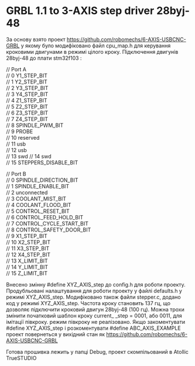 # GRBL 1.1 to 3-AXIS step driver 28byj-48
За основу взято проект https://github.com/robomechs/6-AXIS-USBCNC-GRBL у якому було модифіковано файл cpu_map.h для керування кроковими двигунами в режимі цілого кроку.
Підключення двигунів 28byj-48 до плати stm32f103 :

  //	Port A  
  //	0  Y1_STEP_BIT  
  //	1  Y2_STEP_BIT  
  //	2  Y3_STEP_BIT  
  //	3  Y4_STEP_BIT  
  //	4  Z1_STEP_BIT  
  //	5  Z2_STEP_BIT  
  //	6  Z3_STEP_BIT  
  //	7  Z4_STEP_BIT  
  //	8  SPINDLE_PWM_BIT  
  //	9  PROBE  
  //	10 reserved  
  //	11 usb  
  //	12 usb  
  //	13 swd 
  //	14 swd  
  //	15 STEPPERS_DISABLE_BIT  
  
  //	Port B  
  //	0  SPINDLE_DIRECTION_BIT  
  //	1  SPINDLE_ENABLE_BIT  
  //	2  unconnected  
  //	3  COOLANT_MIST_BIT  
  //	4  COOLANT_FLOOD_BIT  
  //	5  CONTROL_RESET_BIT  
  //	6  CONTROL_FEED_HOLD_BIT  
  //	7  CONTROL_CYCLE_START_BIT  
  //	8  CONTROL_SAFETY_DOOR_BIT  
  //	9  X1_STEP_BIT  
  //	10 X2_STEP_BIT  
  //	11 X3_STEP_BIT  
  //	12 X4_STEP_BIT  
  //	13 X_LIMIT_BIT  
  //	14 Y_LIMIT_BIT  
  //	15 Z_LIMIT_BIT  
  

  Внесено змінну #define XYZ_AXIS_step до config.h для роботи проекту.
   Продубльовані налаштування для роботи проекту у файлі defaults.h у режимі XYZ_AXIS_step.
   Модифіковано також файли stepper.c, додано код у режимі XYZ_AXIS_step.
   Частота кроку становить 137 гц, що дозволяє підключити кроковий двигун 28byj-48 (100 гц).
   Можна трохи змінити початковий шаблон кроку current_ _step = 0001, або 0011, для імітації півкроку.
   режим півкроку не реалізовано.
  Якщо закоментувати #define XYZ_AXIS_step і розкоментувати #define ABC_AXIS_EXAMPLE проект повернеться 
   у вихідний стан як https://github.com/robomechs/6-AXIS-USBCNC-GRBL
   
   Готова прошивка лежить у папці Debug, проект скомпільований в Atollic TrueSTUDIO 
